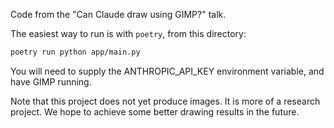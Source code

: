 Code from the "Can Claude draw using GIMP?" talk.

The easiest way to run is with `poetry`, from this directory:

```bash
poetry run python app/main.py
```

You will need to supply the ANTHROPIC_API_KEY environment variable,
and have GIMP running.

Note that this project does not yet produce images. It is more of
a research project. We hope to achieve some better drawing results
in the future.
